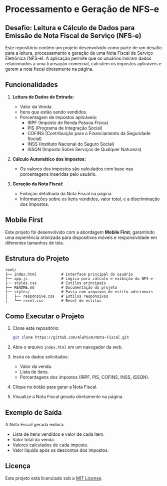 # Processamento e Geração de NFS-e

## Desafio: Leitura e Cálculo de Dados para Emissão de Nota Fiscal de Serviço (NFS-e)

Este repositório contém um projeto desenvolvido como parte de um desafio para a leitura, processamento e geração de uma Nota Fiscal de Serviço Eletrônica (NFS-e). A aplicação permite que os usuários insiram dados relacionados a uma transação comercial, calculem os impostos aplicáveis e gerem a nota fiscal diretamente na página.

## Funcionalidades

1. **Leitura de Dados de Entrada:**
   - Valor da Venda.
   - Itens que estão sendo vendidos.
   - Porcentagem de impostos aplicáveis:
     - IRPF (Imposto de Renda Pessoa Física)
     - PIS (Programa de Integração Social)
     - COFINS (Contribuição para o Financiamento da Seguridade Social)
     - INSS (Instituto Nacional do Seguro Social)
     - ISSQN (Imposto Sobre Serviços de Qualquer Natureza)

2. **Cálculo Automático dos Impostos:**
   - Os valores dos impostos são calculados com base nas porcentagens inseridas pelo usuário.

3. **Geração da Nota Fiscal:**
   - Exibição detalhada da Nota Fiscal na página.
   - Informarções sobre os itens vendidos, valor total, e a discriminação dos impostos.

## Mobile First

Este projeto foi desenvolvido com a abordagem **Mobile First**, garantindo uma experiência otimizada para dispositivos móveis e responsividade em diferentes tamanhos de tela.

## Estrutura do Projeto

```
root/
├── index.html           # Interface principal do usuário
├── app.js               # Lógica para cálculo e exibição da NFS-e
├── styles.css           # Estilos principais
├── README.md            # Documentação do projeto
├── styles/              # Pasta com arquivos de estilo adicionais
│   ├── responsive.css   # Estilos responsivos
│   └── reset.css        # Reset de estilos
```

## Como Executar o Projeto

1. Clone este repositório:
   ```bash
   git clone https://github.com/AlehScm/Nota-Fiscal.git
   ```

2. Abra o arquivo `index.html` em um navegador da web.

3. Insira os dados solicitados:
   - Valor da venda.
   - Lista de itens.
   - Porcentagens dos impostos (IRPF, PIS, COFINS, INSS, ISSQN).

4. Clique no botão para gerar a Nota Fiscal.

5. Visualize a Nota Fiscal gerada diretamente na página.

## Exemplo de Saída

A Nota Fiscal gerada exibirá:
- Lista de itens vendidos e valor de cada item.
- Valor total da venda.
- Valores calculados de cada imposto.
- Valor líquido após os descontos dos impostos.

## Licença

Este projeto está licenciado sob a [MIT License](LICENSE).

